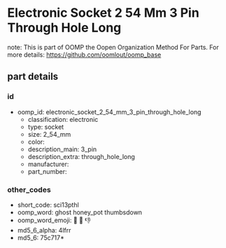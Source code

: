 # Electronic Socket 2 54 Mm 3 Pin Through Hole Long  

note: This is part of OOMP the Oopen Organization Method For Parts. For more details: https://github.com/oomlout/oomp_base

##  part details





### id
* oomp_id: electronic_socket_2_54_mm_3_pin_through_hole_long
  * classification: electronic
  * type: socket
  * size: 2_54_mm
  * color: 
  * description_main: 3_pin
  * description_extra: through_hole_long
  * manufacturer: 
  * part_number: 

### other_codes
* short_code: sci13pthl
* oomp_word: ghost honey_pot thumbsdown
* oomp_word_emoji: :ghost: :honey_pot: :thumbsdown:
* md5_6_alpha: 4lfrr
* md5_6: 75c717* 